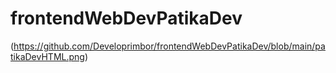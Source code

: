 # frontendWebDevPatikaDev

(https://github.com/Developrimbor/frontendWebDevPatikaDev/blob/main/patikaDevHTML.png)
